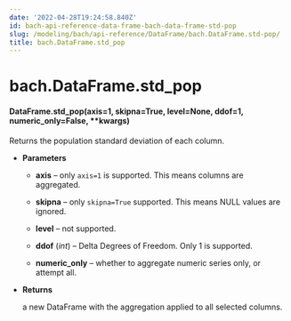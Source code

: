 ```yaml
---
date: '2022-04-28T19:24:58.840Z'
id: bach-api-reference-data-frame-bach-data-frame-std-pop
slug: /modeling/bach/api-reference/DataFrame/bach.DataFrame.std-pop/
title: bach.DataFrame.std_pop
---
```


# bach.DataFrame.std_pop


#### DataFrame.std_pop(axis=1, skipna=True, level=None, ddof=1, numeric_only=False, \*\*kwargs)
Returns the population standard deviation of each column.


* **Parameters**

    
    * **axis** – only `axis=1` is supported. This means columns are aggregated.


    * **skipna** – only `skipna=True` supported. This means NULL values are ignored.


    * **level** – not supported.


    * **ddof** (*int*) – Delta Degrees of Freedom. Only 1 is supported.


    * **numeric_only** – whether to aggregate numeric series only, or attempt all.



* **Returns**

    a new DataFrame with the aggregation applied to all selected columns.


<!-- !! processed by numpydoc !! -->
